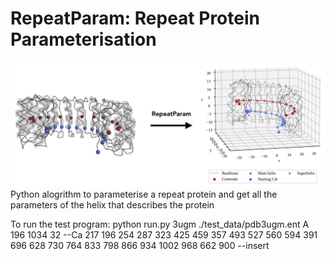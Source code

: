 # RepeatParam: Repeat Protein Parameterisation

![parameterising_2bhn](parameterising_2bhn.png)
Python alogrithm to parameterise a repeat protein and get all the parameters of the helix that describes the protein

To run the test program:
python run.py 3ugm ./test_data/pdb3ugm.ent A 196 1034 32 --Ca 217 196 254 287 323 425 459 357 493 527 560 594 391 696 628 730 764 833 798 866 934 1002 968 662 900 --insert

